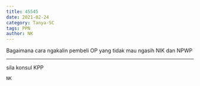 ```yaml
---
title: 45545
date: 2021-02-24
category: Tanya-SC
tags: PPN
author: NK
---
```


Bagaimana cara ngakalin pembeli OP yang tidak mau ngasih NIK dan NPWP

---

sila konsul KPP

`NK`
